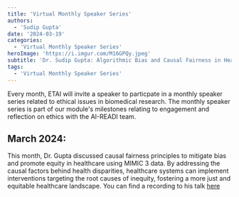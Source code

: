 ```yaml
---
title: 'Virtual Monthly Speaker Series'
authors:
  - 'Sudip Gupta'
date: '2024-03-19'
categories:
  - 'Virtual Monthly Speaker Series'
heroImage: 'https://i.imgur.com/M16GPQy.jpeg'
subtitle: 'Dr. Sudip Gupta: Algorithmic Bias and Causal Fairness in Healthcare Evidence from MIMIC database'
tags:
  - 'Virtual Monthly Speaker Series'
---
```


Every month, ETAI will invite a speaker to particpate in a monthly speaker series related to ethical issues in biomedical research. The monthly speaker series is part of our module's milestones relating to engagement and reflection on ethics with the AI-READI team.

## March 2024:

This month, Dr. Gupta discussed causal fairness principles to mitigate bias and promote equity in healthcare using MIMIC 3 data. By addressing the causal factors behind health disparities, healthcare systems can implement interventions targeting the root causes of inequity, fostering a more just and equitable healthcare landscape. You can find a recording to his talk [here](https://public.3.basecamp.com/p/NXEwDiebuyAm6XvRhviqqoHh)
